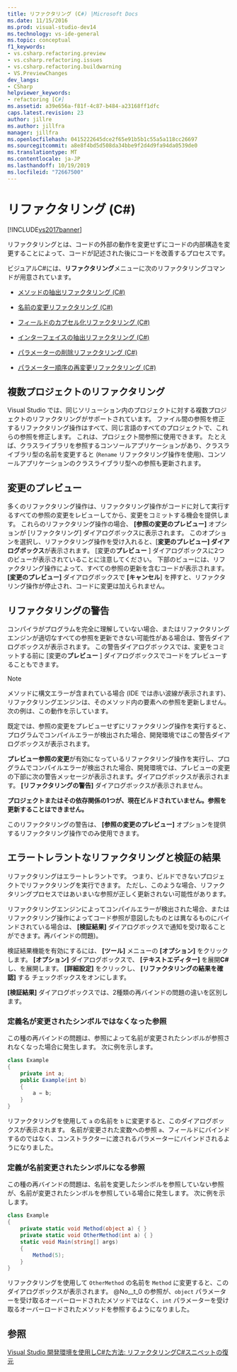 ```yaml
---
title: リファクタリング (C#) |Microsoft Docs
ms.date: 11/15/2016
ms.prod: visual-studio-dev14
ms.technology: vs-ide-general
ms.topic: conceptual
f1_keywords:
- vs.csharp.refactoring.preview
- vs.csharp.refactoring.issues
- vs.csharp.refactoring.buildwarning
- VS.PreviewChanges
dev_langs:
- CSharp
helpviewer_keywords:
- refactoring [C#]
ms.assetid: a39e656a-f81f-4c87-b484-a23168ff1dfc
caps.latest.revision: 23
author: jillre
ms.author: jillfra
manager: jillfra
ms.openlocfilehash: 0415222645dce2f65e91b5b1c55a5a118cc26697
ms.sourcegitcommit: a8e8f4bd5d508da34bbe9f2d4d9fa94da0539de0
ms.translationtype: MT
ms.contentlocale: ja-JP
ms.lasthandoff: 10/19/2019
ms.locfileid: "72667500"
---
```

# <a name="refactoring-c"></a>リファクタリング (C#)
[!INCLUDE[vs2017banner](../includes/vs2017banner.md)]

リファクタリングとは、コードの外部の動作を変更せずにコードの内部構造を変更することによって、コードが記述された後にコードを改善するプロセスです。

 ビジュアルC#には、**リファクタリング**メニューに次のリファクタリングコマンドが用意されています。

- [メソッドの抽出リファクタリング (C#)](../csharp-ide/extract-method-refactoring-csharp.md)

- [名前の変更リファクタリング (C#)](../csharp-ide/rename-refactoring-csharp.md)

- [フィールドのカプセル化リファクタリング (C#)](../csharp-ide/encapsulate-field-refactoring-csharp.md)

- [インターフェイスの抽出リファクタリング (C#)](../csharp-ide/extract-interface-refactoring-csharp.md)

- [パラメーターの削除リファクタリング (C#)](../csharp-ide/remove-parameters-refactoring-csharp.md)

- [パラメーター順序の再変更リファクタリング (C#)](../csharp-ide/reorder-parameters-refactoring-csharp.md)

## <a name="multi-project-refactoring"></a>複数プロジェクトのリファクタリング
 Visual Studio では、同じソリューション内のプロジェクトに対する複数プロジェクトのリファクタリングがサポートされています。 ファイル間の参照を修正するリファクタリング操作はすべて、同じ言語のすべてのプロジェクトで、これらの参照を修正します。 これは、プロジェクト間参照に使用できます。 たとえば、クラスライブラリを参照するコンソールアプリケーションがあり、クラスライブラリ型の名前を変更すると (`Rename` リファクタリング操作を使用)、コンソールアプリケーションのクラスライブラリ型への参照も更新されます。

## <a name="changes-preview"></a>変更のプレビュー
 多くのリファクタリング操作は、リファクタリング操作がコードに対して実行するすべての参照の変更をレビューしてから、変更をコミットする機会を提供します。 これらのリファクタリング操作の場合、 **[参照の変更のプレビュー]** オプションが [リファクタリング] ダイアログボックスに表示されます。 このオプションを選択し、リファクタリング操作を受け入れると、[**変更のプレビュー] ダイアログボックス**が表示されます。 [変更の**プレビュー** ] ダイアログボックスに2つのビューが表示されていることに注意してください。 下部のビューには、リファクタリング操作によって、すべての参照の更新を含むコードが表示されます。 **[変更のプレビュー]** ダイアログボックスで **[キャンセル**] を押すと、リファクタリング操作が停止され、コードに変更は加えられません。

## <a name="refactoring-warnings"></a>リファクタリングの警告
 コンパイラがプログラムを完全に理解していない場合、またはリファクタリングエンジンが適切なすべての参照を更新できない可能性がある場合は、警告ダイアログボックスが表示されます。 この警告ダイアログボックスでは、変更をコミットする前に [変更の**プレビュー** ] ダイアログボックスでコードをプレビューすることもできます。

> [!NOTE]
> メソッドに構文エラーが含まれている場合 (IDE では赤い波線が表示されます)、リファクタリングエンジンは、そのメソッド内の要素への参照を更新しません。 次の例は、この動作を示しています。

 既定では、参照の変更をプレビューせずにリファクタリング操作を実行すると、プログラムでコンパイルエラーが検出された場合、開発環境ではこの警告ダイアログボックスが表示されます。

 **プレビュー参照の変更**が有効になっているリファクタリング操作を実行し、プログラムでコンパイルエラーが検出された場合、開発環境では、プレビューの変更の下部に次の警告メッセージが表示されます。ダイアログボックスが表示されます。 **[リファクタリングの警告]** ダイアログボックスが表示されません。

 **プロジェクトまたはその依存関係の1つが、現在ビルドされていません。参照を更新することはできません。**

 このリファクタリングの警告は、 **[参照の変更のプレビュー]** オプションを提供するリファクタリング操作でのみ使用できます。

## <a name="error-tolerant-refactoring-and-verification-results"></a>エラートレラントなリファクタリングと検証の結果
 リファクタリングはエラートレラントです。 つまり、ビルドできないプロジェクトでリファクタリングを実行できます。 ただし、このような場合、リファクタリングプロセスではあいまいな参照が正しく更新されない可能性があります。

 リファクタリングエンジンによってコンパイルエラーが検出された場合、またはリファクタリング操作によってコード参照が意図したものとは異なるものにバインドされている場合は、 **[検証結果]** ダイアログボックスで通知を受け取ることができます。再バインドの問題)。

 検証結果機能を有効にするには、 **[ツール]** メニューの **[オプション]** をクリックします。 **[オプション]** ダイアログボックスで、 **[テキストエディター]** を展開**C#** し、を展開します。 **[詳細設定]** をクリックし、 **[リファクタリングの結果を確認]** する チェックボックスをオンにします。

 **[検証結果]** ダイアログボックスでは、2種類の再バインドの問題の違いを区別します。

### <a name="references-whose-definition-will-no-longer-be-the-renamed-symbol"></a>定義名が変更されたシンボルではなくなった参照
 この種の再バインドの問題は、参照によって名前が変更されたシンボルが参照されなくなった場合に発生します。 次に例を示します。

```csharp
class Example
{
    private int a;
    public Example(int b)
    {
        a = b;
    }
}
```

 リファクタリングを使用して `a` の名前を `b` に変更すると、このダイアログボックスが表示されます。 名前が変更された変数への参照 `a`、フィールドにバインドするのではなく、コンストラクターに渡されるパラメーターにバインドされるようになりました。

### <a name="references-whose-definition-will-now-become-the-renamed-symbol"></a>定義が名前変更されたシンボルになる参照
 この種の再バインドの問題は、名前を変更したシンボルを参照していない参照が、名前が変更されたシンボルを参照している場合に発生します。 次に例を示します。

```csharp
class Example
{
    private static void Method(object a) { }
    private static void OtherMethod(int a) { }
    static void Main(string[] args)
    {
        Method(5);
    }
}
```

 リファクタリングを使用して `OtherMethod` の名前を `Method` に変更すると、このダイアログボックスが表示されます。 @No__t_0 の参照が、`object` パラメーターを受け取るオーバーロードされたメソッドではなく、`int` パラメーターを受け取るオーバーロードされたメソッドを参照するようになりました。

## <a name="see-also"></a>参照
 [Visual Studio 開発環境を使用しC#た](../csharp-ide/using-the-visual-studio-development-environment-for-csharp.md)[方法: リファクタリングC#スニペットの復元](../ide/how-to-restore-csharp-refactoring-snippets.md)